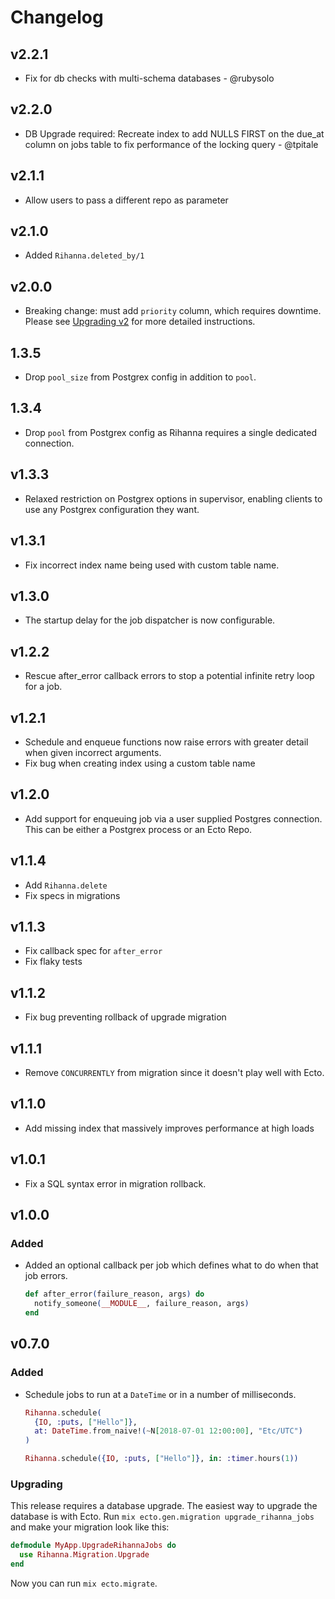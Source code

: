 # Changelog

## v2.2.1

- Fix for db checks with multi-schema databases - @rubysolo

## v2.2.0

- DB Upgrade required: Recreate index to add NULLS FIRST on the due_at column on
  jobs table to fix performance of the locking query - @tpitale

## v2.1.1

- Allow users to pass a different repo as parameter

## v2.1.0

- Added `Rihanna.deleted_by/1`

## v2.0.0

- Breaking change: must add `priority` column, which requires downtime. Please
  see [Upgrading v2](docs/upgrading_v2.md) for more detailed instructions.

## 1.3.5

- Drop `pool_size` from Postgrex config in addition to `pool`.

## 1.3.4

- Drop `pool` from Postgrex config as Rihanna requires a single dedicated
  connection.

## v1.3.3

- Relaxed restriction on Postgrex options in supervisor, enabling clients to
  use any Postgrex configuration they want.

## v1.3.1

- Fix incorrect index name being used with custom table name.

## v1.3.0

- The startup delay for the job dispatcher is now configurable.

## v1.2.2

- Rescue after_error callback errors to stop a potential infinite retry loop
  for a job.

## v1.2.1

- Schedule and enqueue functions now raise errors with greater detail when
  given incorrect arguments.
- Fix bug when creating index using a custom table name

## v1.2.0

- Add support for enqueuing job via a user supplied Postgres connection. This
  can be either a Postgrex process or an Ecto Repo.

## v1.1.4

- Add `Rihanna.delete`
- Fix specs in migrations

## v1.1.3

- Fix callback spec for `after_error`
- Fix flaky tests

## v1.1.2

- Fix bug preventing rollback of upgrade migration

## v1.1.1

- Remove `CONCURRENTLY` from migration since it doesn't play well with Ecto.

## v1.1.0

- Add missing index that massively improves performance at high loads

## v1.0.1

- Fix a SQL syntax error in migration rollback.

## v1.0.0

### Added

- Added an optional callback per job which defines what to do when that job errors.

  ```elixir
  def after_error(failure_reason, args) do
    notify_someone(__MODULE__, failure_reason, args)
  end
  ```

## v0.7.0

### Added

- Schedule jobs to run at a `DateTime` or in a number of milliseconds.

  ```elixir
  Rihanna.schedule(
    {IO, :puts, ["Hello"]},
    at: DateTime.from_naive!(~N[2018-07-01 12:00:00], "Etc/UTC")
  )

  Rihanna.schedule({IO, :puts, ["Hello"]}, in: :timer.hours(1))
  ```

### Upgrading

This release requires a database upgrade. The easiest way to upgrade the database is with Ecto. Run `mix ecto.gen.migration upgrade_rihanna_jobs` and make your migration look like this:

```elixir
defmodule MyApp.UpgradeRihannaJobs do
  use Rihanna.Migration.Upgrade
end
```

Now you can run `mix ecto.migrate`.
